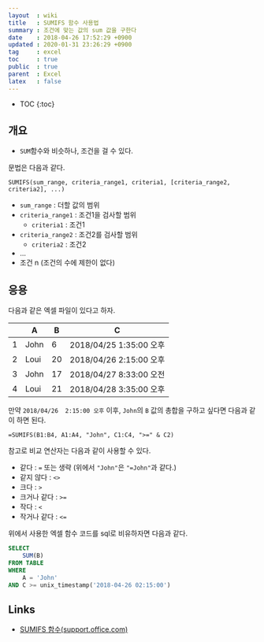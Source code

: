 ```yaml
---
layout  : wiki
title   : SUMIFS 함수 사용법
summary : 조건에 맞는 값의 sum 값을 구한다
date    : 2018-04-26 17:52:29 +0900
updated : 2020-01-31 23:26:29 +0900
tag     : excel
toc     : true
public  : true
parent  : Excel
latex   : false
---
```

* TOC
{:toc}

## 개요

* `SUM`함수와 비슷하나, 조건을 걸 수 있다.

문법은 다음과 같다.

```
SUMIFS(sum_range, criteria_range1, criteria1, [criteria_range2, criteria2], ...)
```

* `sum_range` : 더할 값의 범위
* `criteria_range1` : 조건1을 검사할 범위
    * `criteria1` : 조건1
* `criteria_range2` : 조건2를 검사할 범위
    * `criteria2` : 조건2
* ...
* 조건 n (조건의 수에 제한이 없다)

## 응용

다음과 같은 엑셀 파일이 있다고 하자.

|   | A    | B  | C                        |
|---|------|----|--------------------------|
| 1 | John | 6  | 2018/04/25  1:35:00 오후 |
| 2 | Loui | 20 | 2018/04/26  2:15:00 오후 |
| 3 | John | 17 | 2018/04/27  8:33:00 오전 |
| 4 | Loui | 21 | 2018/04/28  3:35:00 오후 |

만약 `2018/04/26  2:15:00 오후` 이후, `John`의 `B` 값의 총합을 구하고 싶다면 다음과 같이 하면 된다.

```
=SUMIFS(B1:B4, A1:A4, "John", C1:C4, ">=" & C2)
```

참고로 비교 연산자는 다음과 같이 사용할 수 있다.

* 같다 : `=` 또는 생략 (위에서 `"John"`은 `"=John"`과 같다.)
* 같지 않다 : `<>`
* 크다 : `>`
* 크거나 같다 : `>=`
* 작다 : `<`
* 작거나 같다 : `<=`

위에서 사용한 엑셀 함수 코드를 sql로 비유하자면 다음과 같다.

```sql
SELECT
    SUM(B)
FROM TABLE
WHERE
    A = 'John'
AND C >= unix_timestamp('2018-04-26 02:15:00')
```


## Links

* [SUMIFS 함수(support.office.com)](https://support.office.com/ko-kr/article/sumifs-%ED%95%A8%EC%88%98-c9e748f5-7ea7-455d-9406-611cebce642b )


